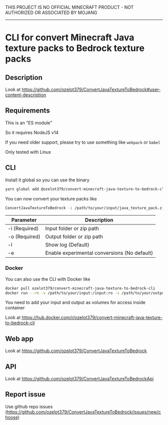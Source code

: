 THIS PROJECT IS NO OFFICIAL MINECRAFT PRODUCT - NOT AUTHORIZED OR ASSOCIATED BY MOJANG

---

# CLI for convert Minecraft Java texture packs to Bedrock texture packs

## Description

Look at https://github.com/ozelot379/ConvertJavaTextureToBedrock#user-content-description

## Requirements

This is an "ES module"

So it requires NodeJS v14

If you need older support, please try to use something like `webpack` or `babel`

Only tested with Linux

## CLI

Install it global so you can use the binary

```bash
yarn global add @ozelot379/convert-minecraft-java-texture-to-bedrock-cli
```

You can now convert your texture packs like

```bash
ConvertJavaTextureToBedrock -i /path/to/your/input/java_texture_pack.zip -o /path/to/your/output/bedrock_texture_pack.mcpack
```

| Parameter | Description |
|-----------|-------------|
| -i (Required) | Input folder or zip path |
| -o (Required) | Output folder or zip path |
| -l | Show log (Default) |
| -e | Enable experimental conversions (No default) |

### Docker

You can also use the CLI with Docker like

```bash
docker pull ozelot379/convert-minecraft-java-texture-to-bedrock-cli
docker run --rm -v /path/to/your/input:/input:ro -v /path/to/your/output:/output ozelot379/convert-minecraft-java-texture-to-bedrock-cli -i /input/java_texture_pack.zip -o /output/bedrock_texture_pack.mcpack
```

You need to add your input and output as volumes for access inside container

Look at https://hub.docker.com/r/ozelot379/convert-minecraft-java-texture-to-bedrock-cli

## Web app

Look at https://github.com/ozelot379/ConvertJavaTextureToBedrock

## API

Look at https://github.com/ozelot379/ConvertJavaTextureToBedrockApi

## Report issue

Use github repo issues (https://github.com/ozelot379/ConvertJavaTextureToBedrock/issues/new/choose)
